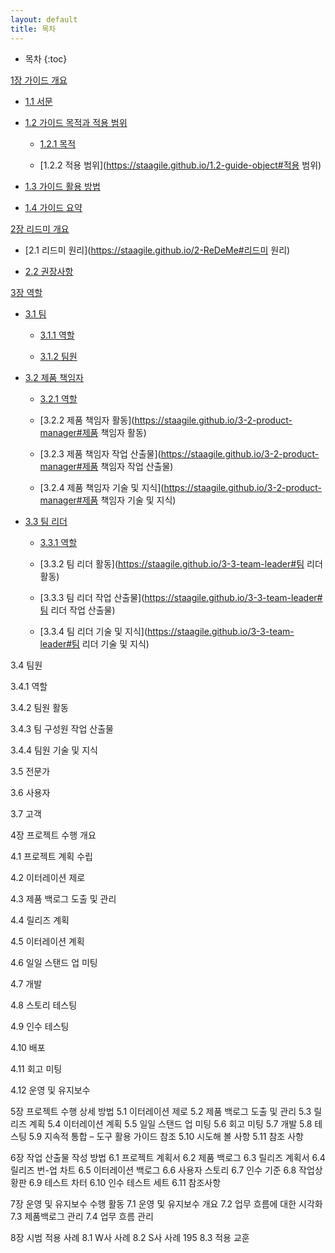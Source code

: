 ```yaml
---
layout: default
title: 목차
---
```

* 목차
{:toc}

[1장 가이드 개요](https://staagile.github.io/1-guide) 

* [1.1 서문](https://staagile.github.io/1.1-subject) 

* [1.2 가이드 목적과 적용 범위](https://staagile.github.io/1.2-guide-object)

  * [1.2.1 목적](https://staagile.github.io/1.2-guide-object#목적)

  * [1.2.2 적용 범위](https://staagile.github.io/1.2-guide-object#적용 범위)

* [1.3 가이드 활용 방법](https://staagile.github.io/1.3-guide-search)

* [1.4 가이드 요약](https://staagile.github.io/1.2-guide-summary)

[2장 리드미 개요](http://staagile.github.io/2-ReDeMe-guide)

* [2.1 리드미 원리](https://staagile.github.io/2-ReDeMe#리드미 원리)

* [2.2 권장사항](https://staagile.github.io/2-2-ReDeMe#권장사항)

[3장 역할](https://staagile.github.io/3-team)

* [3.1 팀](https://staagile.github.io/3-1-team#팀)

  * [3.1.1 역할](https://staagile.github.io/3-1-team#역할)

  * [3.1.2 팀원](https://staagile.github.io/3-1-team#팀원)

* [3.2 제품 책임자](https://staagile.github.io/3-2-product-manager)

  * [3.2.1 역할](https://staagile.github.io/3-2-product-manager#역할)

  * [3.2.2 제품 책임자 활동](https://staagile.github.io/3-2-product-manager#제품 책임자 활동)

  * [3.2.3 제품 책임자 작업 산출물](https://staagile.github.io/3-2-product-manager#제품 책임자 작업 산출물)

  * [3.2.4 제품 책임자 기술 및 지식](https://staagile.github.io/3-2-product-manager#제품 책임자 기술 및 지식)

* [3.3 팀 리더](https://staagile.github.io/3-3-team-leader)

  * [3.3.1 역할](https://staagile.github.io/3-3-team-leader#역할)

  * [3.3.2 팀 리더 활동](https://staagile.github.io/3-3-team-leader#팀 리더 활동)

  * [3.3.3 팀 리더 작업 산출물](https://staagile.github.io/3-3-team-leader#팀 리더 작업 산출물)

  * [3.3.4 팀 리더 기술 및 지식](https://staagile.github.io/3-3-team-leader#팀 리더 기술 및 지식)

3.4 팀원

3.4.1 역할

3.4.2 팀원 활동

3.4.3 팀 구성원 작업 산출물

3.4.4 팀원 기술 및 지식

3.5 전문가 

3.6 사용자 

3.7 고객 

4장 프로젝트 수행 개요

4.1 프로젝트 계획 수립 

4.2 이터레이션 제로 

4.3 제품 백로그 도출 및 관리 

4.4 릴리즈 계획 

4.5 이터레이션 계획 

4.6 일일 스탠드 업 미팅 

4.7 개발 

4.8 스토리 테스팅 

4.9 인수 테스팅 

4.10 배포 

4.11 회고 미팅 

4.12 운영 및 유지보수 

5장 프로젝트 수행 상세 방법 
5.1 이터레이션 제로 
5.2 제품 백로그 도출 및 관리 
5.3 릴리즈 계획 
5.4 이터레이션 계획 
5.5 일일 스탠드 업 미팅 
5.6 회고 미팅 
5.7 개발 
5.8 테스팅 
5.9 지속적 통합 – 도구 활용 가이드 참조
5.10 시도해 볼 사항 
5.11 참조 사항 

6장 작업 산출물 작성 방법
6.1 프로젝트 계획서
6.2 제품 백로그 
6.3 릴리즈 계획서 
6.4 릴리즈 번-업 차트 
6.5 이터레이션 백로그 
6.6 사용자 스토리 
6.7 인수 기준 
6.8 작업상황판 
6.9 테스트 차터 
6.10 인수 테스트 세트
6.11 참조사항

7장 운영 및 유지보수 수행 활동
7.1 운영 및 유지보수 개요
7.2 업무 흐름에 대한 시각화
7.3 제품백로그 관리 
7.4 업무 흐름 관리 

8장 시범 적용 사례
8.1 W사 사례 
8.2 S사 사례 195
8.3 적용 교훈
